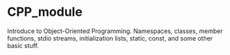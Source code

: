 # CPP_module
Introduce to Object-Oriented Programming. Namespaces, classes, member functions, stdio streams, initialization lists, static, const, and some other basic stuff.
